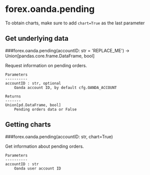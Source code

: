 # forex.oanda.pending

To obtain charts, make sure to add `chart=True` as the last parameter

## Get underlying data 
###forex.oanda.pending(accountID: str = 'REPLACE_ME') -> Union[pandas.core.frame.DataFrame, bool]

Request information on pending orders.

    Parameters
    ----------
    accountID : str, optional
        Oanda account ID, by default cfg.OANDA_ACCOUNT

    Returns
    -------
    Union[pd.DataFrame, bool]
        Pending orders data or False

## Getting charts 
###forex.oanda.pending(accountID: str, chart=True)

Get information about pending orders.

    Parameters
    ----------
    accountID : str
        Oanda user account ID
